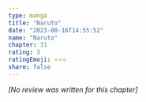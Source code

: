 ```yaml
---
type: manga
title: "Naruto"
date: "2023-08-16T14:55:52"
name: "Naruto"
chapter: 31
rating: 3
ratingEmoji: ⭐️⭐️⭐️
share: false
---
```


*[No review was written for this chapter]*
